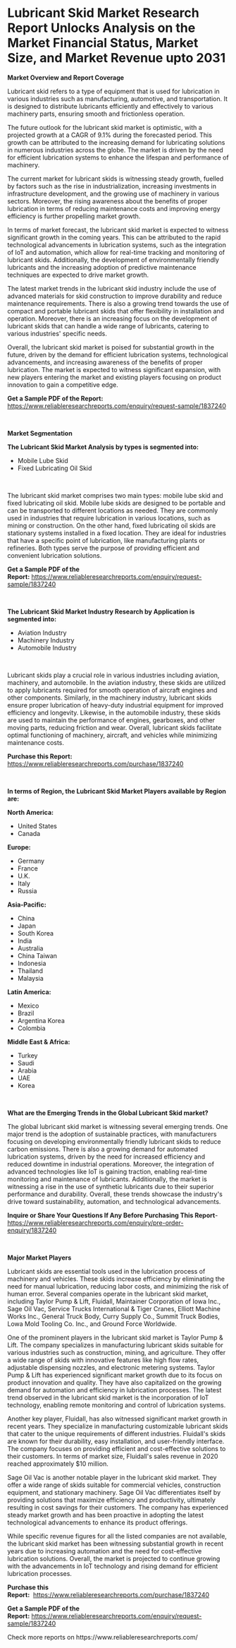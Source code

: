 <p><h1>Lubricant Skid Market Research Report Unlocks Analysis on the Market Financial Status, Market Size, and Market Revenue upto 2031</h1></p><p><strong>Market Overview and Report Coverage</strong></p>
<p><p>Lubricant skid refers to a type of equipment that is used for lubrication in various industries such as manufacturing, automotive, and transportation. It is designed to distribute lubricants efficiently and effectively to various machinery parts, ensuring smooth and frictionless operation.</p><p>The future outlook for the lubricant skid market is optimistic, with a projected growth at a CAGR of 9.1% during the forecasted period. This growth can be attributed to the increasing demand for lubricating solutions in numerous industries across the globe. The market is driven by the need for efficient lubrication systems to enhance the lifespan and performance of machinery.</p><p>The current market for lubricant skids is witnessing steady growth, fuelled by factors such as the rise in industrialization, increasing investments in infrastructure development, and the growing use of machinery in various sectors. Moreover, the rising awareness about the benefits of proper lubrication in terms of reducing maintenance costs and improving energy efficiency is further propelling market growth.</p><p>In terms of market forecast, the lubricant skid market is expected to witness significant growth in the coming years. This can be attributed to the rapid technological advancements in lubrication systems, such as the integration of IoT and automation, which allow for real-time tracking and monitoring of lubricant skids. Additionally, the development of environmentally friendly lubricants and the increasing adoption of predictive maintenance techniques are expected to drive market growth.</p><p>The latest market trends in the lubricant skid industry include the use of advanced materials for skid construction to improve durability and reduce maintenance requirements. There is also a growing trend towards the use of compact and portable lubricant skids that offer flexibility in installation and operation. Moreover, there is an increasing focus on the development of lubricant skids that can handle a wide range of lubricants, catering to various industries' specific needs.</p><p>Overall, the lubricant skid market is poised for substantial growth in the future, driven by the demand for efficient lubrication systems, technological advancements, and increasing awareness of the benefits of proper lubrication. The market is expected to witness significant expansion, with new players entering the market and existing players focusing on product innovation to gain a competitive edge.</p></p>
<p><strong>Get a Sample PDF of the Report:</strong> <a href="https://www.reliableresearchreports.com/enquiry/request-sample/1837240">https://www.reliableresearchreports.com/enquiry/request-sample/1837240</a></p>
<p>&nbsp;</p>
<p><strong>Market Segmentation</strong></p>
<p><strong>The Lubricant Skid Market Analysis by types is segmented into:</strong></p>
<p><ul><li>Mobile Lube Skid</li><li>Fixed Lubricating Oil Skid</li></ul></p>
<p>&nbsp;</p>
<p><p>The lubricant skid market comprises two main types: mobile lube skid and fixed lubricating oil skid. Mobile lube skids are designed to be portable and can be transported to different locations as needed. They are commonly used in industries that require lubrication in various locations, such as mining or construction. On the other hand, fixed lubricating oil skids are stationary systems installed in a fixed location. They are ideal for industries that have a specific point of lubrication, like manufacturing plants or refineries. Both types serve the purpose of providing efficient and convenient lubrication solutions.</p></p>
<p><strong>Get a Sample PDF of the Report:</strong>&nbsp;<a href="https://www.reliableresearchreports.com/enquiry/request-sample/1837240">https://www.reliableresearchreports.com/enquiry/request-sample/1837240</a></p>
<p>&nbsp;</p>
<p><strong>The Lubricant Skid Market Industry Research by Application is segmented into:</strong></p>
<p><ul><li>Aviation Industry</li><li>Machinery Industry</li><li>Automobile Industry</li></ul></p>
<p>&nbsp;</p>
<p><p>Lubricant skids play a crucial role in various industries including aviation, machinery, and automobile. In the aviation industry, these skids are utilized to apply lubricants required for smooth operation of aircraft engines and other components. Similarly, in the machinery industry, lubricant skids ensure proper lubrication of heavy-duty industrial equipment for improved efficiency and longevity. Likewise, in the automobile industry, these skids are used to maintain the performance of engines, gearboxes, and other moving parts, reducing friction and wear. Overall, lubricant skids facilitate optimal functioning of machinery, aircraft, and vehicles while minimizing maintenance costs.</p></p>
<p><strong>Purchase this Report:</strong>&nbsp; <a href="https://www.reliableresearchreports.com/purchase/1837240">https://www.reliableresearchreports.com/purchase/1837240</a></p>
<p>&nbsp;</p>
<p><strong>In terms of Region, the Lubricant Skid Market Players available by Region are:</strong></p>
<p>
    <p> <strong> North America: </strong>
        <ul>
            <li>United States</li>
            <li>Canada</li>
        </ul>
        </p> 
    <p> <strong> Europe: </strong>
        <ul>
            <li>Germany</li>
            <li>France</li>
            <li>U.K.</li>
            <li>Italy</li>
            <li>Russia</li>
        </ul>
        </p> 
    <p> <strong> Asia-Pacific: </strong>
        <ul>
            <li>China</li>
            <li>Japan</li>
            <li>South Korea</li>
            <li>India</li>
            <li>Australia</li>
            <li>China Taiwan</li>
            <li>Indonesia</li>
            <li>Thailand</li>
            <li>Malaysia</li>
        </ul>
        </p> 
    <p> <strong> Latin America: </strong>
        <ul>
            <li>Mexico</li>
            <li>Brazil</li>
            <li>Argentina Korea</li>
            <li>Colombia</li>
        </ul>
        </p> 
    <p> <strong> Middle East & Africa: </strong>
        <ul>
            <li>Turkey</li>
            <li>Saudi</li>
            <li>Arabia</li>
            <li>UAE</li>
            <li>Korea</li>
        </ul>
    </p>
    </p>
<p>&nbsp;</p>
<p><strong>What are the Emerging Trends in the Global Lubricant Skid market?</strong></p>
<p><p>The global lubricant skid market is witnessing several emerging trends. One major trend is the adoption of sustainable practices, with manufacturers focusing on developing environmentally friendly lubricant skids to reduce carbon emissions. There is also a growing demand for automated lubrication systems, driven by the need for increased efficiency and reduced downtime in industrial operations. Moreover, the integration of advanced technologies like IoT is gaining traction, enabling real-time monitoring and maintenance of lubricants. Additionally, the market is witnessing a rise in the use of synthetic lubricants due to their superior performance and durability. Overall, these trends showcase the industry's drive toward sustainability, automation, and technological advancements.</p></p>
<p><strong>Inquire or Share Your Questions If Any Before Purchasing This Report</strong>- <a href="https://www.reliableresearchreports.com/enquiry/pre-order-enquiry/1837240">https://www.reliableresearchreports.com/enquiry/pre-order-enquiry/1837240</a></p>
<p>&nbsp;</p>
<p><strong>Major Market Players</strong></p>
<p><p>Lubricant skids are essential tools used in the lubrication process of machinery and vehicles. These skids increase efficiency by eliminating the need for manual lubrication, reducing labor costs, and minimizing the risk of human error. Several companies operate in the lubricant skid market, including Taylor Pump & Lift, Fluidall, Maintainer Corporation of Iowa Inc., Sage Oil Vac, Service Trucks International & Tiger Cranes, Elliott Machine Works Inc., General Truck Body, Curry Supply Co., Summit Truck Bodies, Lowa Mold Tooling Co. Inc., and Ground Force Worldwide.</p><p>One of the prominent players in the lubricant skid market is Taylor Pump & Lift. The company specializes in manufacturing lubricant skids suitable for various industries such as construction, mining, and agriculture. They offer a wide range of skids with innovative features like high flow rates, adjustable dispensing nozzles, and electronic metering systems. Taylor Pump & Lift has experienced significant market growth due to its focus on product innovation and quality. They have also capitalized on the growing demand for automation and efficiency in lubrication processes. The latest trend observed in the lubricant skid market is the incorporation of IoT technology, enabling remote monitoring and control of lubrication systems.</p><p>Another key player, Fluidall, has also witnessed significant market growth in recent years. They specialize in manufacturing customizable lubricant skids that cater to the unique requirements of different industries. Fluidall's skids are known for their durability, easy installation, and user-friendly interface. The company focuses on providing efficient and cost-effective solutions to their customers. In terms of market size, Fluidall's sales revenue in 2020 reached approximately $10 million.</p><p>Sage Oil Vac is another notable player in the lubricant skid market. They offer a wide range of skids suitable for commercial vehicles, construction equipment, and stationary machinery. Sage Oil Vac differentiates itself by providing solutions that maximize efficiency and productivity, ultimately resulting in cost savings for their customers. The company has experienced steady market growth and has been proactive in adopting the latest technological advancements to enhance its product offerings.</p><p>While specific revenue figures for all the listed companies are not available, the lubricant skid market has been witnessing substantial growth in recent years due to increasing automation and the need for cost-effective lubrication solutions. Overall, the market is projected to continue growing with the advancements in IoT technology and rising demand for efficient lubrication processes.</p></p>
<p><strong>Purchase this Report:</strong>&nbsp;&nbsp;<a href="https://www.reliableresearchreports.com/purchase/1837240">https://www.reliableresearchreports.com/purchase/1837240</a></p>
<p></p>
<p><strong>Get a Sample PDF of the Report:</strong>&nbsp;<a href="https://www.reliableresearchreports.com/enquiry/request-sample/1837240">https://www.reliableresearchreports.com/enquiry/request-sample/1837240</a></p>
<p>Check more reports on https://www.reliableresearchreports.com/</p>